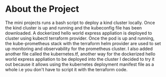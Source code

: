 # About the Project 
The mini projects runs a bash script to deploy a kind cluster locally. 
Once the kind cluster is up and running and the kubeconfig file has been downloaded. 
A dockerized hello world express appliation is deployed to cluster using  kubectl terraform provider.
Once the pod is up and running, the kube-prometheus stack with the terraform helm provider are used to set up monitoring and observability for the prometheus cluster.
I also added another file called the kubernetes.tf, another way for the dockerized hello world express appliation to be deployed into the cluster
I decided to try it out because it allows using the kubernetes deployment manifest file as a whole i.e you don't have to script it with the terraform code.  

